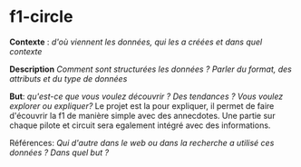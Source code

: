 # f1-circle

**Contexte** : 
_d'où viennent les données, qui les a créées et dans quel contexte_

**Description** 
_Comment sont structurées les données ? Parler du format, des attributs et du type de données_

**But**: 
_qu'est-ce que vous voulez découvrir ? Des tendances ? Vous voulez explorer ou expliquer?_
Le projet est la pour expliquer, il permet de faire d'écouvrir la f1 de manière simple avec des annecdotes. Une partie sur chaque pilote et circuit sera egalement intégré avec des informations. 

Références: 
_Qui d'autre dans le web ou dans la recherche a utilisé ces données ? Dans quel but ?_
